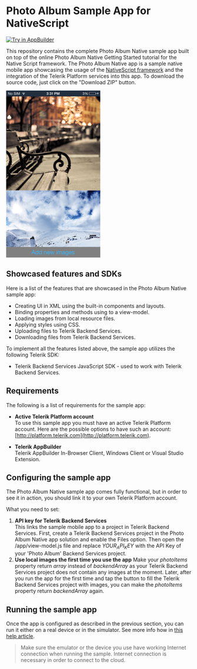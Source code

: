 Photo Album Sample App for NativeScript
=============================
<a href="https://platform.telerik.com/#appbuilder/clone/https%3A%2F%2Fgithub.com%2FIcenium%2Fnativescript-sample-PhotoAlbum" target="_blank"><img src="http://docs.telerik.com/platform/samples/images/try-in-appbuilder.png" alt="Try in AppBuilder" title="Try in AppBuilder" /></a>

This repository contains the complete Photo Album Native sample app built on top of the online Photo Album Native Getting Started tutorial for the Native Script framework. The Photo Album Native app is a sample native mobile app showcasing the usage of the [NativeScript framework](http://github.com/nativescript/nativescript) and the integration of the Telerik Platform services into this app. To download the source code, just click on the "Download ZIP" button.

![Alt text](/PhotoAlbumNative.png)

## Showcased features and SDKs

Here is a list of the features that are showcased in the Photo Album Native sample app:

- Creating UI in XML using the built-in components and layouts.
- Binding properties and methods using to a view-model.
- Loading images from local resource files.
- Applying styles using CSS.
- Uploading files to Telerik Backend Services.
- Downloading files from Telerik Backend Services.

To implement all the features listed above, the sample app utilizes the following Telerik SDK:

- Telerik Backend Services JavaScript SDK - used to work with Telerik Backend Services.

## Requirements  

The following is a list of requirements for the sample app:

- **Active Telerik Platform account**  
To use this sample app you must have an active Telerik Platform account. Here are the possible options to have such an account: [http://platform.telerik.com](http://platform.telerik.com).

- **Telerik AppBuilder**  
Telerik AppBuilder In-Browser Client, Windows Client or Visual Studio Extension.

## Configuring the sample app
The Photo Album Native sample app comes fully functional, but in order to see it in action, you should link it to your own Telerik Platform account.

What you need to set:

1. **API key for Telerik Backend Services**  
This links the sample mobile app to a project in Telerik Backend Services. First, create a Telerik Backend Services project in the Photo Album Native app solution and enable the Files option. Then open the /app/view-model.js file and replace $YOUR_API_KEY$ with the API Key of your 'Photo Album' Backend Services project.
2. **Use local images the first time you use the app**
Make your *photoItems* property return *array* instead of *backendArray* as your Telerik Backend Services project does not contain any images at the moment. Later, after you run the app for the first time and tap the button to fill the Telerik Backend Services project with images, you can make the *photoItems* property return *backendArray* again.

## Running the sample app
Once the app is configured as described in the previous section, you can run it either on a real device or in the simulator. See more info how in [this help article](http://docs.telerik.com/platform/appbuilder/nativescript/running-your-app/run-app).

> Make sure the emulator or the device you use have working Internet connection when running the sample. Internet connection is necessary in order to connect to the cloud.
